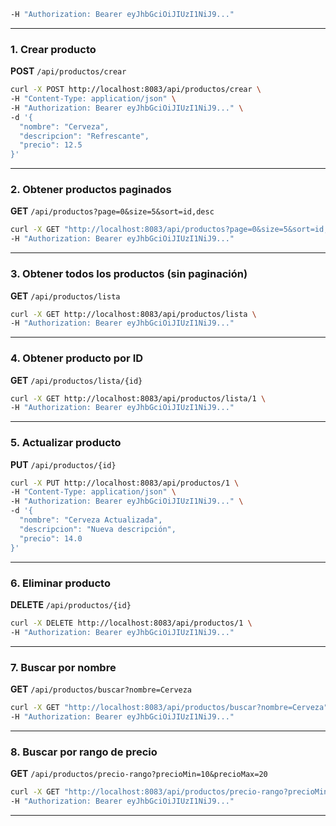 ```bash
-H "Authorization: Bearer eyJhbGciOiJIUzI1NiJ9..."
```

---

### 1. Crear producto

**POST** `/api/productos/crear`

```bash
curl -X POST http://localhost:8083/api/productos/crear \
-H "Content-Type: application/json" \
-H "Authorization: Bearer eyJhbGciOiJIUzI1NiJ9..." \
-d '{
  "nombre": "Cerveza",
  "descripcion": "Refrescante",
  "precio": 12.5
}'
```

---

### 2. Obtener productos paginados

**GET** `/api/productos?page=0&size=5&sort=id,desc`

```bash
curl -X GET "http://localhost:8083/api/productos?page=0&size=5&sort=id,desc" \
-H "Authorization: Bearer eyJhbGciOiJIUzI1NiJ9..."
```

---

### 3. Obtener todos los productos (sin paginación)

**GET** `/api/productos/lista`

```bash
curl -X GET http://localhost:8083/api/productos/lista \
-H "Authorization: Bearer eyJhbGciOiJIUzI1NiJ9..."
```

---

### 4. Obtener producto por ID

**GET** `/api/productos/lista/{id}`

```bash
curl -X GET http://localhost:8083/api/productos/lista/1 \
-H "Authorization: Bearer eyJhbGciOiJIUzI1NiJ9..."
```

---

### 5. Actualizar producto

**PUT** `/api/productos/{id}`

```bash
curl -X PUT http://localhost:8083/api/productos/1 \
-H "Content-Type: application/json" \
-H "Authorization: Bearer eyJhbGciOiJIUzI1NiJ9..." \
-d '{
  "nombre": "Cerveza Actualizada",
  "descripcion": "Nueva descripción",
  "precio": 14.0
}'
```

---

### 6. Eliminar producto

**DELETE** `/api/productos/{id}`

```bash
curl -X DELETE http://localhost:8083/api/productos/1 \
-H "Authorization: Bearer eyJhbGciOiJIUzI1NiJ9..."
```

---

### 7. Buscar por nombre

**GET** `/api/productos/buscar?nombre=Cerveza`

```bash
curl -X GET "http://localhost:8083/api/productos/buscar?nombre=Cerveza" \
-H "Authorization: Bearer eyJhbGciOiJIUzI1NiJ9..."
```

---

### 8. Buscar por rango de precio

**GET** `/api/productos/precio-rango?precioMin=10&precioMax=20`

```bash
curl -X GET "http://localhost:8083/api/productos/precio-rango?precioMin=10&precioMax=20" \
-H "Authorization: Bearer eyJhbGciOiJIUzI1NiJ9..."
```

---
